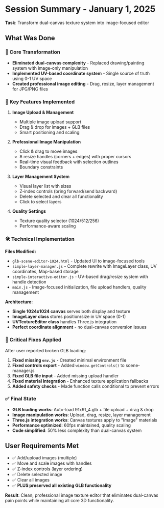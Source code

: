 # Session Summary - January 1, 2025
**Task**: Transform dual-canvas texture system into image-focused editor

## What Was Done

### 🎯 Core Transformation
- **Eliminated dual-canvas complexity** - Replaced drawing/painting system with image-only manipulation
- **Implemented UV-based coordinate system** - Single source of truth using 0-1 UV space
- **Created professional image editing** - Drag, resize, layer management for JPG/PNG files

### 🔧 Key Features Implemented
1. **Image Upload & Management**
   - Multiple image upload support
   - Drag & drop for images + GLB files
   - Smart positioning and scaling

2. **Professional Image Manipulation**
   - Click & drag to move images
   - 8 resize handles (corners + edges) with proper cursors
   - Real-time visual feedback with selection outlines
   - Boundary constraints

3. **Layer Management System**
   - Visual layer list with sizes
   - Z-index controls (bring forward/send backward)
   - Delete selected and clear all functionality
   - Click to select layers

4. **Quality Settings**
   - Texture quality selector (1024/512/256)
   - Performance-aware scaling

### 🛠️ Technical Implementation

**Files Modified:**
- `glb-scene-editor-1024.html` - Updated UI to image-focused tools
- `simple-layer-manager.js` - Complete rewrite with ImageLayer class, UV coordinates, Map-based storage
- `simple-interactive-editor.js` - UV-based drag/resize system with handle detection
- `main.js` - Image-focused initialization, file upload handlers, quality management

**Architecture:**
- **Single 1024x1024 canvas** serves both display and texture
- **ImageLayer class** stores position/size in UV space (0-1)
- **UVTextureEditor class** handles Three.js integration
- **Perfect coordinate alignment** - no dual-canvas conversion issues

### 🔧 Critical Fixes Applied
After user reported broken GLB loading:

1. **Fixed missing `env.js`** - Created minimal environment file
2. **Fixed controls export** - Added `window.getControls()` to scene-manager.js
3. **Fixed GLB file input** - Added missing upload handler
4. **Fixed material integration** - Enhanced texture application fallbacks
5. **Added safety checks** - Made function calls conditional to prevent errors

### ✅ Final State
- **GLB loading works**: Auto-load 91x91_4.glb + file upload + drag & drop
- **Image manipulation works**: Upload, drag, resize, layer management
- **Three.js integration works**: Canvas textures apply to "Image" materials
- **Performance optimized**: 60fps maintained, quality scaling
- **Code simplified**: 50% less complexity than dual-canvas system

## User Requirements Met
- ✅ Add/upload images (multiple)
- ✅ Move and scale images with handles  
- ✅ Z-index controls (layer ordering)
- ✅ Delete selected image
- ✅ Clear all images
- ✅ **PLUS preserved all existing GLB functionality**

**Result**: Clean, professional image texture editor that eliminates dual-canvas pain points while maintaining all core 3D functionality.